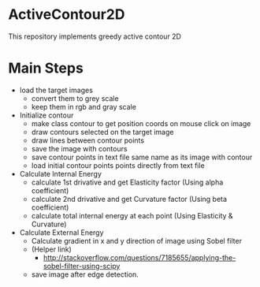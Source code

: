 # ActiveContour2D
This repository implements greedy active contour 2D 

# Main Steps
- load the target images 
	* convert them to grey scale
	* keep them in rgb and gray scale
- Initialize contour 
	* make class contour to get position coords on mouse click on image
	* draw contours selected on the target image
	* draw lines between contour points
	* save the image with contours
	* save contour points in text file same name as its image with contour
	* load initial contour points points directly from text file
- Calculate Internal Energy
	* calculate 1st drivative and get Elasticity factor (Using alpha coefficient)
	* calculate 2nd drivative and get Curvature factor (Using beta coefficient)
	* calculate total internal energy at each point (Using Elasticity & Curvature)
- Calculate External Energy
	* Calculate gradient in x and y direction of image using Sobel filter
	- (Helper link)
		* http://stackoverflow.com/questions/7185655/applying-the-sobel-filter-using-scipy
	- save image after edge detection.









